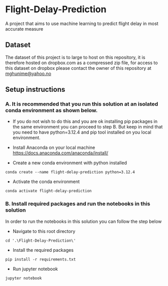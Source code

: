 # Flight-Delay-Prediction
 A project that aims to use machine learning to predict flight delay in most accurate measure

## Dataset
The dataset of this project is to large to host on this repository, it is therefore hosted on dropbox.com as a compressed zip file, for access to this dataset on dropbox please contact the owner of this repository at mghunime@yahoo.no 

## Setup instructions

### A. It is recommended that you run this solution at an isolated conda environment as shown below.

- If you do not wish to do this and you are ok installing pip packages in the same environment you can proceed to step B. But keep in mind that you need to have python=3.12.4 and pip tool installed on you local environment.

- Install Anaconda on your local machine
https://docs.anaconda.com/anaconda/install/

- Create a new conda environment with python installed
```
conda create --name flight-delay-prediction python=3.12.4
```

- Activate the conda environment
```
conda activate flight-delay-prediction
```

### B. Install required packages and run the notebooks in this solution
In order to run the notebooks in this solution you can follow the step below
- Navigate to this root directory
```
cd '.\Flight-Delay-Prediction\'
```

- Install the required packages
```
pip install -r requirements.txt
```

- Run jupyter notebook
```
jupyter notebook
```